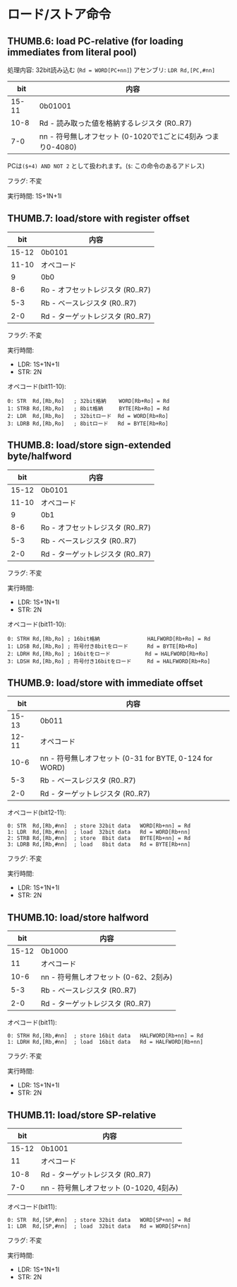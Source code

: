 # ロード/ストア命令

## THUMB.6: load PC-relative (for loading immediates from literal pool)

処理内容: 32bit読み込む (`Rd = WORD[PC+nn]`)
アセンブリ: `LDR Rd,[PC,#nn]`

 bit  |  内容
---- | ----
15-11 | 0b01001
10-8 | Rd - 読み取った値を格納するレジスタ  (R0..R7)
7-0  | nn - 符号無しオフセット (0-1020で1ごとに4刻み つまり0-4080)

PCは`($+4) AND NOT 2` として扱われます。(`$`: この命令のあるアドレス)

フラグ: 不変

実行時間: 1S+1N+1I

## THUMB.7: load/store with register offset

 bit  |  内容
---- | ----
15-12 | 0b0101
11-10 | オペコード        
9   | 0b0
8-6 | Ro - オフセットレジスタ (R0..R7)
5-3 | Rb - ベースレジスタ (R0..R7)
2-0 | Rd - ターゲットレジスタ (R0..R7)

フラグ: 不変

実行時間: 

- LDR: 1S+1N+1I
- STR: 2N

オペコード(bit11-10):

```
0: STR  Rd,[Rb,Ro]   ; 32bit格納    WORD[Rb+Ro] = Rd
1: STRB Rd,[Rb,Ro]   ; 8bit格納     BYTE[Rb+Ro] = Rd
2: LDR  Rd,[Rb,Ro]   ; 32bitロード  Rd = WORD[Rb+Ro]
3: LDRB Rd,[Rb,Ro]   ; 8bitロード   Rd = BYTE[Rb+Ro]
```

## THUMB.8: load/store sign-extended byte/halfword

 bit  |  内容
---- | ----
15-12 | 0b0101
11-10 | オペコード        
9   | 0b1
8-6 | Ro - オフセットレジスタ (R0..R7)
5-3 | Rb - ベースレジスタ (R0..R7)
2-0 | Rd - ターゲットレジスタ (R0..R7)

フラグ: 不変

実行時間: 

- LDR: 1S+1N+1I
- STR: 2N

オペコード(bit11-10):

```
0: STRH Rd,[Rb,Ro] ; 16bit格納               HALFWORD[Rb+Ro] = Rd
1: LDSB Rd,[Rb,Ro] ; 符号付き8bitをロード      Rd = BYTE[Rb+Ro]
2: LDRH Rd,[Rb,Ro] ; 16bitをロード           Rd = HALFWORD[Rb+Ro]
3: LDSH Rd,[Rb,Ro] ; 符号付き16bitをロード     Rd = HALFWORD[Rb+Ro]
```

## THUMB.9: load/store with immediate offset

 bit  |  内容
---- | ----
15-13 | 0b011
12-11 | オペコード        
10-6 | nn - 符号無しオフセット (0-31 for BYTE, 0-124 for WORD)
5-3 | Rb - ベースレジスタ (R0..R7)
2-0 | Rd - ターゲットレジスタ (R0..R7)

オペコード(bit12-11):

```
0: STR  Rd,[Rb,#nn]  ; store 32bit data   WORD[Rb+nn] = Rd
1: LDR  Rd,[Rb,#nn]  ; load  32bit data   Rd = WORD[Rb+nn]
2: STRB Rd,[Rb,#nn]  ; store  8bit data   BYTE[Rb+nn] = Rd
3: LDRB Rd,[Rb,#nn]  ; load   8bit data   Rd = BYTE[Rb+nn]
```

フラグ: 不変

実行時間: 

- LDR: 1S+1N+1I
- STR: 2N

## THUMB.10: load/store halfword

 bit  |  内容
---- | ----
15-12 | 0b1000
11 | オペコード        
10-6 | nn - 符号無しオフセット (0-62、2刻み)
5-3 | Rb - ベースレジスタ (R0..R7)
2-0 | Rd - ターゲットレジスタ (R0..R7)

オペコード(bit11):

```
0: STRH Rd,[Rb,#nn]  ; store 16bit data   HALFWORD[Rb+nn] = Rd
1: LDRH Rd,[Rb,#nn]  ; load  16bit data   Rd = HALFWORD[Rb+nn]
```

フラグ: 不変

実行時間: 

- LDR: 1S+1N+1I
- STR: 2N

## THUMB.11: load/store SP-relative

 bit  |  内容
---- | ----
15-12 | 0b1001
11 | オペコード
10-8 | Rd - ターゲットレジスタ (R0..R7)
7-0  | nn - 符号無しオフセット (0-1020, 4刻み)

オペコード(bit11):

```
0: STR  Rd,[SP,#nn]  ; store 32bit data   WORD[SP+nn] = Rd
1: LDR  Rd,[SP,#nn]  ; load  32bit data   Rd = WORD[SP+nn]
```

フラグ: 不変

実行時間: 

- LDR: 1S+1N+1I
- STR: 2N
